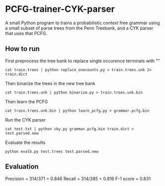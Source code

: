 # PCFG-trainer-CYK-parser
A small Python program to trains a probabilistic context free grammar using a small subset of parse trees from the Penn Treebank, and a CYK parser that uses that PCFG.

## How to run
First preprocess the tree bank to replace single occurence terminals with "<unk>"
```
cat train.trees | python replace_onecounts.py > train.trees.unk 2> train.dict
```

Then binarize the trees in the new tree bank
```
cat train.trees.unk | python binarize.py > train.trees.unk.bin
```

Then learn the PCFG
```
cat train.trees.unk.bin | python learn_pcfg.py > grammar.pcfg.bin
```

Run the CYK parser
```
cat test.txt | python cky.py grammar.pcfg.bin train.dict > test.parsed.new
```

Evaluate the results
```
python evalb.py test.trees test.parsed.new
```

## Evaluation

Precision = 314/371 = 0.846
Recall = 314/385 = 0.816
F-1 score = 0.831